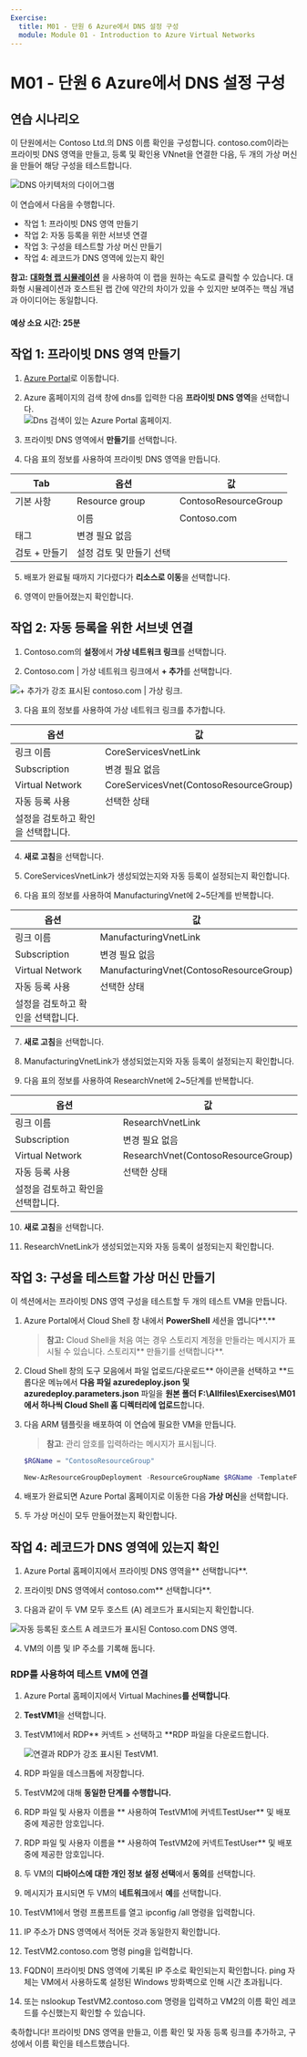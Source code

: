 ```yaml
---
Exercise:
  title: M01 - 단원 6 Azure에서 DNS 설정 구성
  module: Module 01 - Introduction to Azure Virtual Networks
---
```


# M01 - 단원 6 Azure에서 DNS 설정 구성

## 연습 시나리오 
이 단원에서는 Contoso Ltd.의 DNS 이름 확인을 구성합니다. contoso.com이라는 프라이빗 DNS 영역을 만들고, 등록 및 확인용 VNnet을 연결한 다음, 두 개의 가상 머신을 만들어 해당 구성을 테스트합니다.

![DNS 아키텍처의 다이어그램](../media/6-exercise-configure-domain-name-servers-configuration-azure.png)

이 연습에서 다음을 수행합니다.

+ 작업 1: 프라이빗 DNS 영역 만들기
+ 작업 2: 자동 등록을 위한 서브넷 연결
+ 작업 3: 구성을 테스트할 가상 머신 만들기
+ 작업 4: 레코드가 DNS 영역에 있는지 확인

**참고:** **[대화형 랩 시뮬레이션](https://mslabs.cloudguides.com/guides/AZ-700%20Lab%20Simulation%20-%20Configure%20DNS%20settings%20in%20Azure)** 을 사용하여 이 랩을 원하는 속도로 클릭할 수 있습니다. 대화형 시뮬레이션과 호스트된 랩 간에 약간의 차이가 있을 수 있지만 보여주는 핵심 개념과 아이디어는 동일합니다.

#### 예상 소요 시간: 25분

## 작업 1: 프라이빗 DNS 영역 만들기

1. [Azure Portal](https://portal.azure.com/)로 이동합니다.

2. Azure 홈페이지의 검색 창에 dns를 입력한 다음 **프라이빗 DNS 영역**을 선택합니다.  
   ![Dns 검색이 있는 Azure Portal 홈페이지.](../media/create-private-dns-zone.png)

3. 프라이빗 DNS 영역에서 **만들기**를 선택합니다.

4. 다음 표의 정보를 사용하여 프라이빗 DNS 영역을 만듭니다.

| **Tab**         | **옵션**                             | **값**            |
| --------------- | -------------------------------------- | -------------------- |
| 기본 사항          | Resource group                         | ContosoResourceGroup |
|                 | 이름                                   | Contoso.com          |
| 태그            | 변경 필요 없음                    |                      |
| 검토 + 만들기 | 설정 검토 및 만들기 선택 |                      |


5. 배포가 완료될 때까지 기다렸다가 **리소스로 이동**을 선택합니다.

6. 영역이 만들어졌는지 확인합니다.

## 작업 2: 자동 등록을 위한 서브넷 연결

1. Contoso.com의 **설정**에서 **가상 네트워크 링크**를 선택합니다.

2. Contoso.com | 가상 네트워크 링크에서 **+ 추가**를 선택합니다.

![+ 추가가 강조 표시된 contoso.com | 가상 링크.](../media/add-network-link-dns.png)

3. 다음 표의 정보를 사용하여 가상 네트워크 링크를 추가합니다.

| **옵션**                          | **값**                               |
| ----------------------------------- | --------------------------------------- |
| 링크 이름                           | CoreServicesVnetLink                    |
| Subscription                        | 변경 필요 없음                     |
| Virtual Network                     | CoreServicesVnet(ContosoResourceGroup) |
| 자동 등록 사용            | 선택한 상태                                |
| 설정을 검토하고 확인을 선택합니다. |                                         |


4. **새로 고침**을 선택합니다.

5. CoreServicesVnetLink가 생성되었는지와 자동 등록이 설정되는지 확인합니다.

6. 다음 표의 정보를 사용하여 ManufacturingVnet에 2~5단계를 반복합니다. 

| **옵션**                          | **값**                                |
| ----------------------------------- | ---------------------------------------- |
| 링크 이름                           | ManufacturingVnetLink                    |
| Subscription                        | 변경 필요 없음                      |
| Virtual Network                     | ManufacturingVnet(ContosoResourceGroup) |
| 자동 등록 사용            | 선택한 상태                                 |
| 설정을 검토하고 확인을 선택합니다. |                                          |


7. **새로 고침**을 선택합니다.

8. ManufacturingVnetLink가 생성되었는지와 자동 등록이 설정되는지 확인합니다.

9. 다음 표의 정보를 사용하여 ResearchVnet에 2~5단계를 반복합니다. 

| **옵션**                          | **값**                           |
| ----------------------------------- | ----------------------------------- |
| 링크 이름                           | ResearchVnetLink                    |
| Subscription                        | 변경 필요 없음                 |
| Virtual Network                     | ResearchVnet(ContosoResourceGroup) |
| 자동 등록 사용            | 선택한 상태                            |
| 설정을 검토하고 확인을 선택합니다. |                                     |


10. **새로 고침**을 선택합니다.

11. ResearchVnetLink가 생성되었는지와 자동 등록이 설정되는지 확인합니다.

 

##  작업 3: 구성을 테스트할 가상 머신 만들기

이 섹션에서는 프라이빗 DNS 영역 구성을 테스트할 두 개의 테스트 VM을 만듭니다.

1. Azure Portal에서 Cloud Shell 창 내에서 **PowerShell** 세션을 엽니다**.**
    
    > **참고:** Cloud Shell을 처음 여는 경우 스토리지 계정을 만들라는 메시지가 표시될 수 있습니다. 스토리지** 만들기를 선택합니다**.

2. Cloud Shell 창의 도구 모음에서 파일 업로드/다운로드** 아이콘을 선택하고 **드롭다운 메뉴에서 **다음 파일 azuredeploy.json 및 **azuredeploy.parameters.json**** 파일을 **원본 폴더 **F:\Allfiles\Exercises\M01**에서 하나씩 Cloud Shell 홈 디렉터리에 업로드**합니다.

3. 다음 ARM 템플릿을 배포하여 이 연습에 필요한 VM을 만듭니다.

    >**참고**: 관리 암호를 입력하라는 메시지가 표시됩니다.

   ```powershell
   $RGName = "ContosoResourceGroup"
   
   New-AzResourceGroupDeployment -ResourceGroupName $RGName -TemplateFile azuredeploy.json -TemplateParameterFile azuredeploy.parameters.json
   ```
  
4. 배포가 완료되면 Azure Portal 홈페이지로 이동한 다음 **가상 머신**을 선택합니다.

5. 두 가상 머신이 모두 만들어졌는지 확인합니다.

 

## 작업 4: 레코드가 DNS 영역에 있는지 확인

1. Azure Portal 홈페이지에서 프라이빗 DNS 영역을** 선택합니다**.

2. 프라이빗 DNS 영역에서 contoso.com** 선택합니다**.

3. 다음과 같이 두 VM 모두 호스트 (A) 레코드가 표시되는지 확인합니다.

![자동 등록된 호스트 A 레코드가 표시된 Contoso.com DNS 영역.](../media/contoso_com-dns-zone.png)

 

4. VM의 이름 및 IP 주소를 기록해 둡니다.

 

### RDP를 사용하여 테스트 VM에 연결

1. Azure Portal 홈페이지에서 Virtual Machines**를 선택합니다**.

1. **TestVM1**을 선택합니다.

1. TestVM1에서 RDP** 커넥트 &gt; 선택하고 **RDP 파일을 다운로드합니다.

    ![연결과 RDP가 강조 표시된 TestVM1.](../media/connect-to-am.png)

1. RDP 파일을 데스크톱에 저장합니다.

1. TestVM2에 대해 **동일한 단계를 수행합니다.**

1. RDP 파일 및 사용자 이름을 ** 사용하여 TestVM1에 커넥트TestUser** 및 배포 중에 제공한 암호입니다.

1. RDP 파일 및 사용자 이름을 ** 사용하여 TestVM2에 커넥트TestUser** 및 배포 중에 제공한 암호입니다.

1. 두 VM의 **디바이스에 대한 개인 정보 설정 선택**에서 **동의**를 선택합니다.

1. 메시지가 표시되면 두 VM의 **네트워크**에서 **예**를 선택합니다.

1. TestVM1에서 명령 프롬프트를 열고 ipconfig /all 명령을 입력합니다.

1. IP 주소가 DNS 영역에서 적어둔 것과 동일한지 확인합니다.

1. TestVM2.contoso.com 명령 ping을 입력합니다.

1. FQDN이 프라이빗 DNS 영역에 기록된 IP 주소로 확인되는지 확인합니다. ping 자체는 VM에서 사용하도록 설정된 Windows 방화벽으로 인해 시간 초과됩니다.

1. 또는 nslookup TestVM2.contoso.com 명령을 입력하고 VM2의 이름 확인 레코드를 수신했는지 확인할 수 있습니다.
 

축하합니다! 프라이빗 DNS 영역을 만들고, 이름 확인 및 자동 등록 링크를 추가하고, 구성에서 이름 확인을 테스트했습니다. 
